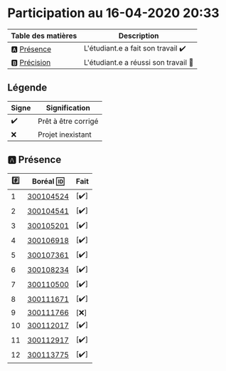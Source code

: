 # Participation au 16-04-2020 20:33

| Table des matières            | Description                                             |
|-------------------------------|---------------------------------------------------------|
| :a: [Présence](#a-présence)   | L'étudiant.e a fait son travail    :heavy_check_mark:   |
| :b: [Précision](#b-précision) | L'étudiant.e a réussi son travail  :tada:               |

## Légende

| Signe              | Signification                 |
|--------------------|-------------------------------|
| :heavy_check_mark: | Prêt à être corrigé           |
| :x:                | Projet inexistant             |

## :a: Présence

|:hash:| Boréal :id:                | Fait               |
|------|----------------------------|--------------------|
| 1 | [300104524](../300104524/b300104524-fonction.ps1) | [:heavy_check_mark:] |
| 2 | [300104541](../300104541/b300104541-fonction.ps1) | [:heavy_check_mark:] |
| 3 | [300105201](../300105201/b300105201-fonction.ps1) | [:heavy_check_mark:] |
| 4 | [300106918](../300106918/b300106918-fonction.ps1) | [:heavy_check_mark:] |
| 5 | [300107361](../300107361/b300107361-fonction.ps1) | [:heavy_check_mark:] |
| 6 | [300108234](../300108234/b300108234-fonction.ps1) | [:heavy_check_mark:] |
| 7 | [300110500](../300110500/b300110500-fonction.ps1) | [:heavy_check_mark:] |
| 8 | [300111671](../300111671/b300111671-fonction.ps1) | [:heavy_check_mark:] |
| 9 | [300111766](../300111766/b300111766-fonction.ps1) | [:x:] |
| 10 | [300112017](../300112017/b300112017-fonction.ps1) | [:heavy_check_mark:] |
| 11 | [300112917](../300112917/b300112917-fonction.ps1) | [:heavy_check_mark:] |
| 12 | [300113775](../300113775/b300113775-fonction.ps1) | [:heavy_check_mark:] |
